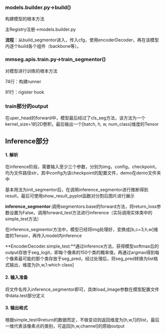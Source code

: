 ### models.builder.py->build()

构建模型的根本方法

主Registry注册->models.builder.py

**流程**：从build_segmentor进入，传入cfg，使用encoderDecoder，再在该模型内逐个build各个组件（backbone等）。



### mmseg.apis.train.py->train_segmentor()

对模型进行训练的根本方法

74行：构建runner

91行：rigister hook



### train部分的output

在uper_head的forward中，模型最后经过了cls_seg方法，该方法为一个kernel_size=1的2D卷积，最后输出一个[batch, h, w, num_class]维度的Tensor



## Inference部分

#### 1. 解析

在inference阶段，需要输入至少三个参数，分别为img，config，checkpoint，均为文件路径str，其中config为该checkpoint的配置文件，demo在demo文件夹中

基本用法为init_segmentor后，在调用inference_segmentor进行推断得到result，最后可使用show_result_pyplot函数对分割后图片进行展示

**inference_segmentor**:调用segmentors.base的forward方法，将return_loss参数设置为False，调用forward_test方法进行inference（实际调用实体类中的simple_test方法）

在inference_segmentor方法中，模型已经将img处理好，变换成[b,c=3,h,w]维度的Tensor，再传入model内inference

**EncoderDecoder.simple_test:**通过inference方法，获得模型softmax后的output存放于seg_logit，即每个像素的150个类的概率值，再通过argmax得到每个像素最可能的那个类存放于seg_pred，经过处理后，将seg_pred转换为list格式输出，维度为[h,w,1:which class]

#### 2. 输入准备

将文件名传入inference_segmentor即可，具体load_Image参数在模型配置文件中data.test部分定义

#### 3. 输出格式

根据simple_test中return的数据而定，不做变动则返回维度为[h,w,1]的list，最后一维代表该像素点的类别，可返回[h,w,channel]的原始output



